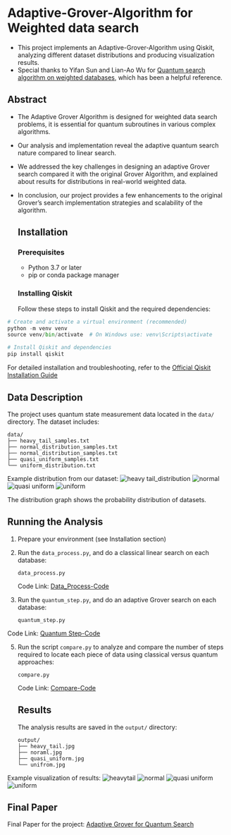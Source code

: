 # Adaptive-Grover-Algorithm for Weighted data search
- This project implements an Adaptive-Grover-Algorithm using Qiskit, analyzing different dataset
   distributions and producing visualization results.
- Special thanks to Yifan Sun and Lian-Ao Wu for [Quantum search algorithm on weighted databases](https://www.nature.com/articles/s41598-024-81701-7), which has been a helpful reference.
## Abstract 
- The Adaptive Grover Algorithm is designed for weighted data search problems, it is
   essential for quantum subroutines in various complex algorithms.
- Our analysis and implementation reveal the adaptive quantum search nature compared to linear 
    search.
- We addressed the key challenges in designing an adaptive Grover search compared it with the 
   original Grover Algorithm, and explained about results for distributions in real-world weighted 
   data.
- In conclusion, our project provides a few enhancements to the original Grover’s search 
   implementation strategies and scalability of the algorithm.

  ## Installation
  ### Prerequisites
  - Python 3.7 or later
  - pip or conda package manager
  ### Installing Qiskit
  Follow these steps to install Qiskit and the required dependencies:
```python
# Create and activate a virtual environment (recommended)
python -m venv venv
source venv/bin/activate  # On Windows use: venv\Scripts\activate

# Install Qiskit and dependencies
pip install qiskit
```
For detailed installation and troubleshooting, refer to the [Official Qiskit Installation Guide](https://docs.quantum.ibm.com/guides/install-qiskit)

## Data Description
The project uses quantum state measurement data located in the `data/` directory. The dataset includes:
```
data/
├── heavy_tail_samples.txt       
├── normal_distribution_samples.txt
├── normal_distribution_samples.txt
├── quasi_uniform_samples.txt
└── uniform_distribution.txt
```

Example distribution from our dataset:
![heavy tail_distribution](https://github.com/GAYATRI-SIVANI-SUSARLA/Quantum_Search_Algorithm_Weighted_Database/blob/main/Data/heavy_tail.jpg)
![normal](https://github.com/GAYATRI-SIVANI-SUSARLA/Quantum_Search_Algorithm_Weighted_Database/blob/main/Data/normal.jpg)
![quasi uniform](https://github.com/GAYATRI-SIVANI-SUSARLA/Quantum_Search_Algorithm_Weighted_Database/blob/main/Data/quasi_unifrom.jpg)
![uniform](https://github.com/GAYATRI-SIVANI-SUSARLA/Quantum_Search_Algorithm_Weighted_Database/blob/main/Data/unifrom.jpg)

The distribution graph shows the probability distribution of datasets.

## Running the Analysis 
1. Prepare your environment (see Installation section)
2. Run the `data_process.py`, and do a classical linear search on each database:
    ```python3
   data_process.py
   ```
   Code Link: [Data_Process-Code](https://github.com/GAYATRI-SIVANI-SUSARLA/Quantum_Search_Algorithm_Weighted_Database/blob/main/data_process.py)

4. Run the `quantum_step.py`, and do an adaptive Grover search on each database:
    ```python3
   quantum_step.py
   ```
  Code Link: [Quantum Step-Code](https://github.com/GAYATRI-SIVANI-SUSARLA/Quantum_Search_Algorithm_Weighted_Database/blob/main/quantum_step%20(1).py)

5. Run the script `compare.py` to analyze and compare the number of steps required to locate 
   each piece of data using classical versus quantum approaches:
   ```python3
   compare.py
   ```
   Code Link: [Compare-Code](https://github.com/GAYATRI-SIVANI-SUSARLA/Quantum_Search_Algorithm_Weighted_Database/blob/main/compare.py)

   ## Results
   The analysis results are saved in the `output/` directory:
   ```
   output/
   ├── heavy_tail.jpg     
   ├── noraml.jpg   
   ├── quasi_uniform.jpg   
   └── unifrom.jpg
   ```
Example visualization of results:
![heavytail](https://github.com/GAYATRI-SIVANI-SUSARLA/Quantum_Search_Algorithm_Weighted_Database/blob/main/Output/heavy_tail%20(1).jpg)
![normal](https://github.com/GAYATRI-SIVANI-SUSARLA/Quantum_Search_Algorithm_Weighted_Database/blob/main/Output/normal%20(2).jpg)
![quasi uniform](https://github.com/GAYATRI-SIVANI-SUSARLA/Quantum_Search_Algorithm_Weighted_Database/blob/main/Output/quasi_uniform.jpg)
![uniform](https://github.com/GAYATRI-SIVANI-SUSARLA/Quantum_Search_Algorithm_Weighted_Database/blob/main/Output/unifrom%20(1).jpg)

## Final Paper
 Final Paper for the project: [Adaptive Grover for Quantum Search](https://github.com/GAYATRI-SIVANI-SUSARLA/Quantum_Search_Algorithm_Weighted_Database/blob/main/Adaptive_grover_for_Quantum_Search_Fianl_Paper.pdf)
  







